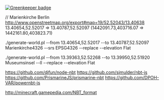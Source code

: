 
[![Greenkeeper badge](https://badges.greenkeeper.io/technologiestiftung/minecraft.svg)](https://greenkeeper.io/)

// Marienkirche Berlin http://www.openstreetmap.org/export#map=19/52.52043/13.40638
13.40654,52.52017 => 13.40787,52.52097
(1442091.73,403716.07 => 1442161.80,403823.71)

./generate-world.pl --from 13.40654,52.52017 --to 13.40787,52.52097 Marienkirche4326 --srs EPSG4326 --replace --elevation Flat

./generate-world.pl --from 13.39363,52.52268 --to 13.39950,52.51920 Museumsinsel --ll --replace --elevation Flat


https://github.com/djfun/node-nbt
https://github.com/sjmulder/nbt-js
https://github.com/PrismarineJS/prismarine-nbt
https://github.com/DPOH-VAR/powernbt-js





http://minecraft.gamepedia.com/NBT_format
